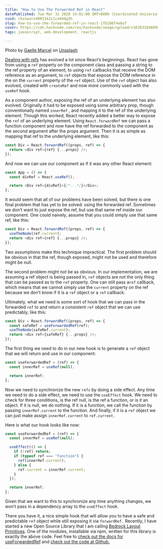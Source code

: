```yaml
---
title: "How to Use The Forwarded Ref in React"
datePublished: Tue Mar 31 2020 14:01:00 GMT+0000 (Coordinated Universal Time)
cuid: ckxswurx40031k2s1ca944g3h
slug: how-to-use-the-forwarded-ref-in-react-1fb108f4e6af
cover: https://cdn.hashnode.com/res/hashnode/image/upload/v1638316460994/ANhIZmrlY.jpeg
tags: javascript, web-development, reactjs

---
```


Photo by [Gaelle Marcel](https://unsplash.com/@gaellemarcel?utm_source=medium&utm_medium=referral) on [Unsplash](https://unsplash.com?utm_source=medium&utm_medium=referral)

[Dealing with refs](https://medium.com/the-non-traditional-developer/a-beginners-guide-to-dealing-with-refs-in-react-7dac6a355964) has evolved a lot since React’s beginnings. React has gone from using a `ref` property on the component class and passing a string to the ref property of an element, to using `ref` callbacks that receive the DOM reference as an argument, to `ref` objects that expose the DOM reference in the on the `current` property of the `ref` object. Use of the `ref` object has also evolved, created with `createRef` and now more commonly used with the `useRef` hook.

As a component author, exposing the ref of an underlying element has also evolved. Originally it had to be exposed using some arbitrary prop, though conventionally named `innerRef` , and mapping it to the ref of the underlying element. Though this worked, React recently added a better way to expose the `ref` of an underlying element. Using `React.forwardRef` we can pass a function component and now have the ref forwarded to the component as the second argument after the props argument. Then it is as simple as mapping that ref to the underlying element, like this:

```javascript
const Div = React.forwardRef((props, ref) => {
  return <div ref={ref} {...props} />;
});
```

And now we can use our component as if it was any other React element:

```javascript
const App = () => {
  const divRef = React.useRef();

  return <Div ref={divRef}>{/*...*/}</Div>;
};
```

It would seem that all of our problems have been solved, but there is one final problem that has yet to be solved: using the forwarded ref. Sometimes we don’t want to just expose the ref, but use that same ref inside our component. One could naively, assume that you could simply use that same ref, like this:

```javascript
const Div = React.forwardRef((props, ref) => {
  useTheNode(ref.current);
  return <div ref={ref} {...props} />;
});
```

Two assumptions make this technique impractical. The first problem should be obvious in that the ref, though exposed, might not be used and therefore might be null.

The second problem might not be as obvious. In our implementation, we are assuming a ref object is being passed in, `ref` objects are not the only thing that can be passed as to the `ref` property. One can still pass a`ref` callback, which means that we cannot simply use the `current` property on the ref because we don’t know if it is a `ref` object or a `ref` callback.

Ultimately, what we need is some sort of hook that we can pass in the forwarded `ref` to and return a consistent `ref` object that we can use predictably, like this:

```javascript
const Div = React.forwardRef((props, ref) => {
  const safeRef = useForwardedRef(ref);
  useTheNode(safeRef.current);
  return <div ref={safeRef} {...props} />;
});
```

The first thing we need to do in our new hook is to generate a `ref` object that we will return and use in our component:

```javascript
const useForwardedRef = (ref) => {
  const innerRef = useRef(null);

  return innerRef;
};
```

Now we need to synchronize the new `refs` by doing a side effect. Any time we need to do a side effect, we need to use the `useEffect` hook. We need to check for three conditions, is the ref null, is the ref a function, or is it an object. If it is null, we do nothing. If it is a function, we call the function by passing `innerRef.current` to the function. And finally, if it is a `ref` object we can just make assign `innerRef.current` to `ref.current.`

Here is what our hook looks like now:

```javascript
const useForwardedRef = (ref) => {
  const innerRef = useRef(null);

  useEffect(() => {
    if (!ref) return;
    if (typeof ref === "function") {
      ref(innerRef.current);
    } else {
      ref.current = innerRef.current;
    }
  });

  return innerRef;
};
```

Given that we want to this to synchronize any time anything changes, we won’t pass in a dependency array to the `useEffect` hook.

There you have it, a nice simple hook that will allow you to have a safe and predictable `ref` object while still exposing it via `forwardRef.` Recently, I have started a new Open Source Library that I am calling [Bedrock Layout Primitives](https://bedrock-layout.dev/). One of the modules, installable via npm, written for this library is exactly the above code. Feel free to [check out the docs for useForwardedRef](https://bedrock-layout.dev/src-components-use-forwarded-ref) and [check out the code at Github.](https://github.com/Bedrock-Layouts/Bedrock)

